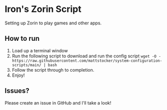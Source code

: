 # Iron's Zorin Script
Setting up Zorin to play games and other apps.

## How to run
1. Load up a terminal window
2. Run the following script to download and run the config script
`wget -O - https://raw.githubusercontent.com/mattstocker/system-configuration-scripts/main/ | bash`
3. Follow the script through to completion.
4. Enjoy!

## Issues?
Please create an issue in GitHub and I'll take a look!
